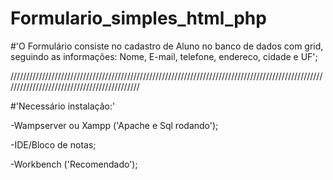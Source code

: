 # Formulario_simples_html_php

#'O Formulário consiste no cadastro de Aluno no banco de dados com grid, seguindo as informações: Nome, E-mail, telefone, endereco, cidade e UF';

////////////////////////////////////////////////////////////////////////////////////////////////////////////////////////////////////////////

#'Necessário instalação:'

-Wampserver ou Xampp ('Apache e Sql rodando');

-IDE/Bloco de notas;

-Workbench ('Recomendado');
